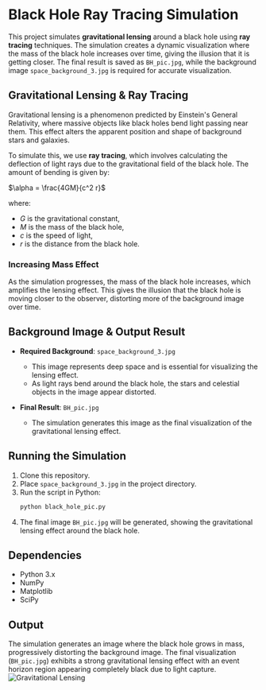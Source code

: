 # Black Hole Ray Tracing Simulation

This project simulates **gravitational lensing** around a black hole using **ray tracing** techniques. The simulation creates a dynamic visualization where the mass of the black hole increases over time, giving the illusion that it is getting closer. The final result is saved as `BH_pic.jpg`, while the background image `space_background_3.jpg` is required for accurate visualization.

## Gravitational Lensing & Ray Tracing

Gravitational lensing is a phenomenon predicted by Einstein's General Relativity, where massive objects like black holes bend light passing near them. This effect alters the apparent position and shape of background stars and galaxies.

To simulate this, we use **ray tracing**, which involves calculating the deflection of light rays due to the gravitational field of the black hole. The amount of bending is given by:

$\alpha = \frac{4GM}{c^2 r}$

where:
- $G$ is the gravitational constant,
- $M$ is the mass of the black hole,
- $c$ is the speed of light,
- $r$ is the distance from the black hole.

### Increasing Mass Effect

As the simulation progresses, the mass of the black hole increases, which amplifies the lensing effect. This gives the illusion that the black hole is moving closer to the observer, distorting more of the background image over time.

## Background Image & Output Result

- **Required Background**: `space_background_3.jpg`
  - This image represents deep space and is essential for visualizing the lensing effect.
  - As light rays bend around the black hole, the stars and celestial objects in the image appear distorted.

- **Final Result**: `BH_pic.jpg`
  - The simulation generates this image as the final visualization of the gravitational lensing effect.

## Running the Simulation

1. Clone this repository.
2. Place `space_background_3.jpg` in the project directory.
3. Run the script in Python:
   ```bash
   python black_hole_pic.py
   ```
4. The final image `BH_pic.jpg` will be generated, showing the gravitational lensing effect around the black hole.

## Dependencies

- Python 3.x
- NumPy
- Matplotlib
- SciPy

## Output

The simulation generates an image where the black hole grows in mass, progressively distorting the background image. The final visualization (`BH_pic.jpg`) exhibits a strong gravitational lensing effect with an event horizon region appearing completely black due to light capture. ![Gravitational Lensing](BH_pic.jpg)



